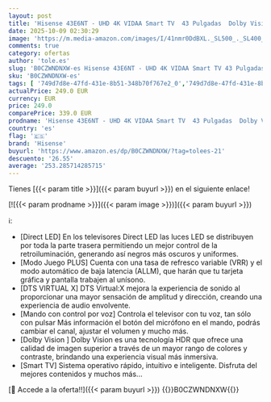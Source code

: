 ```yaml
---
layout: post
title: 'Hisense 43E6NT - UHD 4K VIDAA Smart TV  43 Pulgadas  Dolby Vision  Modo Juego Plus  DTS Virtual X  Control por Voz televisor  Doble Control de Volumen  Auto ordenación Canales TDT Nuevo 2024'
date: 2025-10-09 02:30:29
image: 'https://m.media-amazon.com/images/I/41nmr0DdBXL._SL500_._SL400_.jpg'
comments: true
category: ofertas
author: 'tole.es'
slug: 'B0CZWNDNXW-es Hisense 43E6NT - UHD 4K VIDAA Smart TV 43 Pulgadas Dolby...'
sku: 'B0CZWNDNXW-es'
tags: [ '749d7d8e-47fd-431e-8b51-348b70f767e2_0','749d7d8e-47fd-431e-8b51-348b70f767e2_101','Arborist Merchandising Root','Electrónica','Los favoritos de nuestros clientes: Electrónica','Self Service','Special Features Stores','TV, vídeo y home cinema','Televisores','hisense','smart','televisor','tv','🇪🇸', ]
actualPrice: 249.0 EUR
currency: EUR
price: 249.0
comparePrice: 339.0 EUR
prodname: 'Hisense 43E6NT - UHD 4K VIDAA Smart TV  43 Pulgadas  Dolby Vision  Modo Juego Plus  DTS Virtual X  Control por Voz televisor  Doble Control de Volumen  Auto ordenación Canales TDT Nuevo 2024'
country: 'es'
flag: '🇪🇸'
brand: 'Hisense'
buyurl: 'https://www.amazon.es/dp/B0CZWNDNXW/?tag=tolees-21'
descuento: '26.55'
average: '253.285714285715'
---
```


Tienes [{{< param title >}}]({{< param buyurl >}}) en el siguiente enlace!

[![{{< param prodname >}}]({{< param image >}})]({{< param buyurl >}})

ℹ️:

- [Direct LED] En los televisores Direct LED las luces LED se distribuyen por toda la parte trasera permitiendo un mejor control de la retroiluminación, generando así negros más oscuros y uniformes.
- [Modo Juego PLUS] Cuenta con una tasa de refresco variable (VRR) y el modo automático de baja latencia (ALLM), que harán que tu tarjeta gráfica y pantalla trabajen al unísono.
- [DTS VIRTUAL X] DTS Virtual:X mejora la experiencia de sonido al proporcionar una mayor sensación de amplitud y dirección, creando una experiencia de audio envolvente.
- [Mando con control por voz] Controla el televisor con tu voz, tan sólo con pulsar Más información el botón del micrófono en el mando, podrás cambiar el canal, ajustar el volumen y mucho más.
- [Dolby Vision ] Dolby Vision es una tecnología HDR que ofrece una calidad de imagen superior a través de un mayor rango de colores y contraste, brindando una experiencia visual más inmersiva.
- [Smart TV] Sistema operativo rápido, intuitivo e inteligente. Disfruta del mejores contenidos y muchos más...

[🛒 Accede a la oferta!!]({{< param buyurl >}})
{{<world>}}B0CZWNDNXW{{</world>}}
